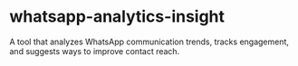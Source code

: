 # whatsapp-analytics-insight
A tool that analyzes WhatsApp communication trends, tracks engagement, and suggests ways to improve contact reach.
